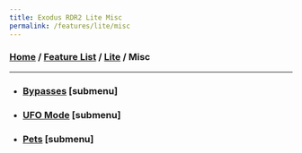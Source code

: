 ```yaml
---
title: Exodus RDR2 Lite Misc
permalink: /features/lite/misc
---
```

### [Home](/) / [Feature List](/features) / [Lite](/features/lite) / Misc
---
- ### [Bypasses](misc/bypasses) [submenu]
- ### [UFO Mode](misc/ufo-mode) [submenu]
- ### [Pets](misc/pets) [submenu]
